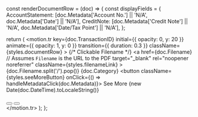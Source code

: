 const renderDocumentRow = (doc) => {
  const displayFields = {
    AccountStatement: [doc.Metadata['Account No.'] || 'N/A', doc.Metadata['Date'] || 'N/A'],
    CreditNote: [doc.Metadata['Credit Note'] || 'N/A', doc.Metadata['Date/Tax Point'] || 'N/A'],
  };

  return (
    <motion.tr
      key={doc.TransactionID}
      initial={{ opacity: 0, y: 20 }}
      animate={{ opacity: 1, y: 0 }}
      transition={{ duration: 0.3 }}
      className={styles.documentRow}
    >
      {/* Clickable Filename */}
      <td>
        <a
          href={doc.Filename} // Assumes `Filename` is the URL to the PDF
          target="_blank"
          rel="noopener noreferrer"
          className={styles.filenameLink}
        >
          {doc.Filename.split('/').pop()}
        </a>
      </td>
      <td>{doc.Category}</td>
      <td>
        <button className={styles.seeMoreButton} onClick={() => handleMetadataClick(doc.Metadata)}>
          See More
        </button>
      </td>
      <td>{new Date(doc.DateTime).toLocaleString()}</td>
      <td>
        <div className={styles.actionButtons}>
          <button className={styles.viewButton} title="View Document">
            <FontAwesomeIcon icon={faEye} />
          </button>
          <button className={styles.downloadButton} title="Download Document">
            <FontAwesomeIcon icon={faDownload} />
          </button>
        </div>
      </td>
    </motion.tr>
  );
};
